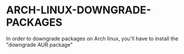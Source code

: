 # ARCH-LINUX-DOWNGRADE-PACKAGES

In order to downgrade packages on Arch linux, you'll have to install the "downgrade AUR package"
